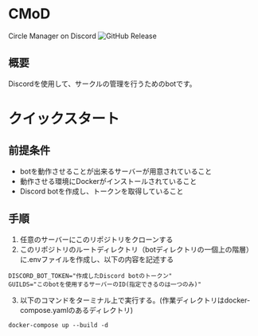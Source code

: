 # CMoD
Circle Manager on Discord
![GitHub Release](https://img.shields.io/github/v/release/CASru-IT/CMoD)

## 概要
Discordを使用して、サークルの管理を行うためのbotです。

# クイックスタート

## 前提条件
- botを動作させることが出来るサーバーが用意されていること
- 動作させる環境にDockerがインストールされていること
- Discord botを作成し、トークンを取得していること

## 手順
1. 任意のサーバーにこのリポジトリをクローンする
2. このリポジトリのルートディレクトリ（botディレクトリの一個上の階層）に.envファイルを作成し、以下の内容を記述する
```
DISCORD_BOT_TOKEN="作成したDiscord botのトークン" 
GUILDS="このbotを使用するサーバーのID(指定できるのは一つのみ)" 
```
3. 以下のコマンドをターミナル上で実行する。(作業ディレクトリはdocker-compose.yamlのあるディレクトリ)
```
docker-compose up --build -d
```
